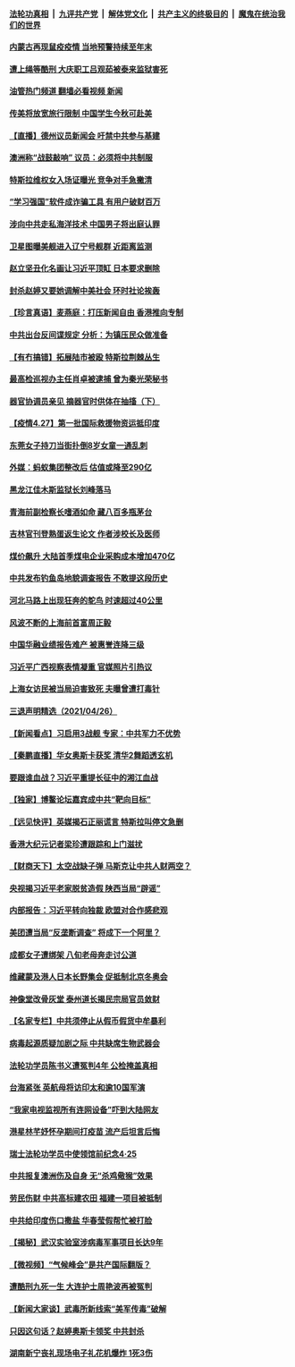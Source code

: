 ####  [法轮功真相](../../../../basic/blob/master/README.md?t=04280232) &nbsp;|&nbsp; [九评共产党](../../../../9ping.md/blob/master/README.md?t=04280232) &nbsp;|&nbsp; [解体党文化](../../../../jtdwh.md/blob/master/README.md?t=04280232)  &nbsp;|&nbsp; [共产主义的终极目的](../../../../gczydzjmd.md/blob/master/README.md?t=04280232) &nbsp;|&nbsp; [魔鬼在统治我们的世界](../../../../mgztzwmdsj.md/blob/master/README.md?t=04280232) 

#### [内蒙古再现鼠疫疫情 当地预警持续至年末](../pages/nsc413/n12909218.md?t=04280232) 

#### [遭上绳等酷刑 大庆职工吕观茹被泰来监狱害死](../pages/nsc413/n12908222.md?t=04280232) 

#### [油管热门频道 翻墙必看视频 新闻](http://165.227.50.49:81/youtube.html)

#### [传美将放宽旅行限制 中国学生今秋可赴美](../pages/nsc413/n12909172.md?t=04280232) 

#### [【直播】德州议员新闻会 吁禁中共参与基建](../pages/nsc413/n12895830.md?t=04280232) 

#### [澳洲称“战鼓敲响” 议员：必须将中共制服](../pages/nsc413/n12909128.md?t=04280232) 

#### [特斯拉维权女入场证曝光 竞争对手急撇清](../pages/nsc413/n12909151.md?t=04280232) 

#### [“学习强国”软件成诈骗工具 有用户破财百万](../pages/nsc413/n12909131.md?t=04280232) 

#### [涉向中共走私海洋技术 中国男子将出庭认罪](../pages/nsc413/n12909141.md?t=04280232) 

#### [卫星图曝美舰进入辽宁号舰群 近距离监测](../pages/nsc413/n12908971.md?t=04280232) 

#### [赵立坚丑化名画让习近平顶缸 日本要求删除](../pages/nsc413/n12909101.md?t=04280232) 

#### [封杀赵婷又要她调解中美社会 环时社论挨轰](../pages/nsc413/n12909090.md?t=04280232) 

#### [【珍言真语】麦燕庭：打压新闻自由 香港推向专制](../pages/nsc413/n12907315.md?t=04280232) 

#### [中共出台反间谍规定 分析：为镇压民众做准备](../pages/nsc413/n12907974.md?t=04280232) 

#### [【有冇搞错】拓展陆市被殴 特斯拉荆棘丛生](../pages/nsc413/n12907382.md?t=04280232) 

#### [最高检巡视办主任肖卓被逮捕 曾为秦光荣秘书](../pages/nsc413/n12908478.md?t=04280232) 

#### [器官协调员亲见 摘器官时供体在抽搐（下）](../pages/nsc413/n12898622.md?t=04280232) 

#### [【疫情4.27】第一批国际救援物资运抵印度](../pages/nsc413/n12908256.md?t=04280232) 

#### [东莞女子持刀当街扑倒8岁女童一通乱刺](../pages/nsc413/n12908567.md?t=04280232) 

#### [外媒：蚂蚁集团整改后 估值或降至290亿](../pages/nsc413/n12908180.md?t=04280232) 

#### [黑龙江佳木斯监狱长刘峰落马](../pages/nsc413/n12908409.md?t=04280232) 

#### [青海前副检察长嗜酒如命 藏八百多瓶茅台](../pages/nsc413/n12908003.md?t=04280232) 

#### [吉林官刊登熟蛋返生论文 作者涉校长及医师](../pages/nsc413/n12907468.md?t=04280232) 

#### [煤价飙升 大陆首季煤电企业采购成本增加470亿](../pages/nsc413/n12907878.md?t=04280232) 


#### [中共发布钓鱼岛地貌调查报告 不敢提这段历史](../pages/nsc413/n12907756.md?t=04280232) 

#### [河北马路上出现狂奔的鸵鸟 时速超过40公里](../pages/nsc413/n12907753.md?t=04280232) 

#### [风波不断的上海前首富周正毅](../pages/nsc413/n12906479.md?t=04280232) 

#### [中国华融业绩报告难产 被惠誉连降三级](../pages/nsc413/n12907350.md?t=04280232) 

#### [习近平广西视察表情凝重 官媒照片引热议](../pages/nsc413/n12907402.md?t=04280232) 

#### [上海女访民被当局迫害致死 夫曝曾遭打毒针](../pages/nsc413/n12907419.md?t=04280232) 

#### [三退声明精选（2021/04/26）](../pages/nsc413/n12907580.md?t=04280232) 

#### [【新闻看点】习启用3战舰 专家：中共军力不优势](../pages/nsc413/n12907174.md?t=04280232) 

#### [【秦鹏直播】华女奥斯卡获奖 清华2舞蹈透玄机](../pages/nsc413/n12907203.md?t=04280232) 

#### [要跟谁血战？习近平重提长征中的湘江血战](../pages/nsc413/n12907195.md?t=04280232) 

#### [【独家】博鳌论坛嘉宾成中共“靶向目标”](../pages/nsc413/n12896586.md?t=04280232) 

#### [【远见快评】英媒揭石正丽谎言 特斯拉叫停文急删](../pages/nsc413/n12907160.md?t=04280232) 

#### [香港大纪元记者梁珍遭跟踪和上门滋扰](../pages/nsc413/n12907267.md?t=04280232) 

#### [【财商天下】太空战缺子弹 马斯克让中共人财两空？](../pages/nsc413/n12906534.md?t=04280232) 

#### [央视揭习近平老家脱贫造假 陕西当局“辟谣”](../pages/nsc413/n12907112.md?t=04280232) 

#### [内部报告：习近平转向独裁 欧盟对合作感悲观](../pages/nsc413/n12907092.md?t=04280232) 

#### [美团遭当局“反垄断调查” 将成下一个阿里？](../pages/nsc413/n12906947.md?t=04280232) 

#### [成都女子遭绑架 八旬老母奔走讨公道](../pages/nsc413/n12906589.md?t=04280232) 

#### [维藏蒙及港人日本长野集会 促抵制北京冬奥会](../pages/nsc413/n12907045.md?t=04280232) 

#### [神像堂改骨灰堂 泰州道长揭民宗局官员敛财](../pages/nsc413/n12906939.md?t=04280232) 

#### [【名家专栏】中共须停止从假币假货中牟暴利](../pages/nsc413/n12906225.md?t=04280232) 

#### [病毒起源质疑加剧之际 中共缺席生物武器会](../pages/nsc413/n12906890.md?t=04280232) 

#### [法轮功学员陈书义遭冤判4年 公检掩盖真相](../pages/nsc413/n12895161.md?t=04280232) 

#### [台海紧张 英航母将访印太和逾10国军演](../pages/nsc413/n12906426.md?t=04280232) 

#### [“我家电视监视所有连网设备”吓到大陆网友](../pages/nsc413/n12906761.md?t=04280232) 

#### [港星林芊妤怀孕期间打疫苗 流产后坦言后悔](../pages/nsc413/n12906690.md?t=04280232) 

#### [瑞士法轮功学员中使领馆前纪念4‧25](../pages/nsc413/n12906574.md?t=04280232) 

#### [中共报复澳洲伤及自身 无“杀鸡儆猴”效果](../pages/nsc413/n12906465.md?t=04280232) 

#### [劳民伤财 中共高标建农田 福建一项目被抵制](../pages/nsc413/n12904481.md?t=04280232) 

#### [中共给印度伤口撒盐 华春莹假帮忙被打脸](../pages/nsc413/n12906537.md?t=04280232) 

#### [【揭秘】武汉实验室涉病毒军事项目长达9年](../pages/nsc413/n12906523.md?t=04280232) 

#### [【微视频】“气候峰会”是共产国际翻版？](../pages/nsc413/n12906282.md?t=04280232) 

#### [遭酷刑九死一生 大连护士周艳波再被冤判](../pages/nsc413/n12904002.md?t=04280232) 

#### [【新闻大家谈】武毒所新线索“美军传毒”破解](../pages/nsc413/n12906329.md?t=04280232) 

#### [只因这句话？赵婷奥斯卡领奖 中共封杀](../pages/nsc413/n12906360.md?t=04280232) 

#### [湖南新宁丧礼现场电子礼花机爆炸 1死3伤](../pages/nsc413/n12906017.md?t=04280232) 

<img src='http://gfw-breaker.win/goodnews/indexes/nsc413.md' width='0px' height='0px'/>
